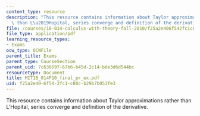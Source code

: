 ```yaml
---
content_type: resource
description: "This resource contains information about Taylor approximations rather\
  \ than L\u2019Hopital, series converge and definition of the derivative."
file: /courses/18-014-calculus-with-theory-fall-2010/f25a2e406f542fc1c80cb29b7b053fe3_MIT18_014F10_final_pr_ex.pdf
file_type: application/pdf
learning_resource_types:
- Exams
ocw_type: OCWFile
parent_title: Exams
parent_type: CourseSection
parent_uid: 7c636697-67b6-b45d-2c14-bde3d6d544bc
resourcetype: Document
title: MIT18_014F10_final_pr_ex.pdf
uid: f25a2e40-6f54-2fc1-c80c-b29b7b053fe3
---
```

This resource contains information about Taylor approximations rather than L’Hopital, series converge and definition of the derivative.

